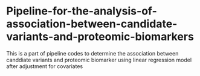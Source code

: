 # Pipeline-for-the-analysis-of-association-between-candidate-variants-and-proteomic-biomarkers
This is a part of pipeline codes to determine the association between canddiate variants and proteomic biomarker using linear regression model after adjustment for covariates
